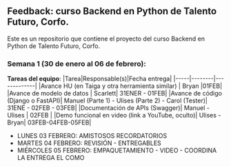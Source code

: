 ## Feedback: curso Backend en Python de Talento Futuro, Corfo.

Este es un repositorio que contiene el proyecto del curso Backend en Python de Talento Futuro, Corfo. 

### Semana 1 (30 de enero al 06 de febrero):
**Tareas del equipo**:
|Tarea|Responsable(s)|Fecha entrega|
|-----|--------|-------------|
|Avance HU (en Taiga y otra herramienta similar) | Bryan |01FEB|
|Avance de modelo de datos | Scarlett| 31ENER - 01FEB| 
|Avance de código (Django o FastAPI)| Manuel (Parte 1) - Ulises (Parte 2) - Carol (Tester)| 31ENE - 02FEB - 03FEB|
|Documentación de APIs (Swagger)| Manuel - Ulises | 02FEB |
|Demo funcional en video (link a YouTube, oculto)| Ulises - Bryan| 03FEB-04FEB-05FEB|

- LUNES 03 FEBRERO: AMISTOSOS RECORDATORIOS
- MARTES 04 FEBRERO: REVISIÓN - ENTREGABLES 
- MIÉRCOLES 05 FEBRERO: EMPAQUETAMIENTO - VIDEO - COORDINA LA ENTREGA EL COMO
